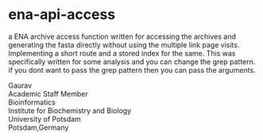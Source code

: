 # ena-api-access
a ENA archive access function written for accessing the archives and generating the fasta directly without using the multiple link page visits. Implementing a short route and a stored index for the same. This was specifically written for some analysis and you can change the grep pattern. if you dont want to pass the grep pattern then you can pass the arguments.

Gaurav \
Academic Staff Member \
Bioinformatics \
Institute for Biochemistry and Biology \
University of Potsdam \
Potsdam,Germany


